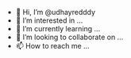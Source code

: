- 👋 Hi, I’m @udhayredddy
- 👀 I’m interested in ...
- 🌱 I’m currently learning ...
- 💞️ I’m looking to collaborate on ...
- 📫 How to reach me ...

<!---
udhayredddy/udhayredddy is a ✨ special ✨ repository because its `README.md` (this file) appears on your GitHub profile.
You can click the Preview link to take a look at your changes.
--->
